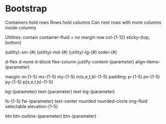 # Bootstrap

Containers hold rows
Rows hold columns
Can nest rows with more columns inside columns

Utilities:
  contain
  container-fluid = no margin
  row
  col-(1-12)
  sticky-(top, bottom)

<!-- SECTION Breakpoints -->
  (utility)-sm-(#)
  (utility)-md-(#)
  (utility)-lg-(#)
  order-(#)

<!-- SECTION Flex -->
  d-flex
  d-none
  d-block
  flex-column
  justify-content-(parameter)
  align-items-(parameter)

<!-- SECTION Spacing -->
  margin:
    m-(1-5)
    mx-(1-5)
    my-(1-5)
    m(s,e,t,b)-(1-5)
  padding:
    p-(1-5)
    px-(1-5)
    py-(1-5)
    p(s,e,t,b)-(1-5)

<!-- SECTION Colors -->
  bg-(parameter)
  text-(parameter)
  text-bg-(parameter)

<!-- SECTION Text -->
  fs-(1-5)
  fw-(parameter)
  text-center
  rounded
  rounded-circle
  img-fluid
  selectable
  elevation-(1-5)

<!-- SECTION Button -->
  btn
  btn-outline-(parameter)
  btn-(parameter)
